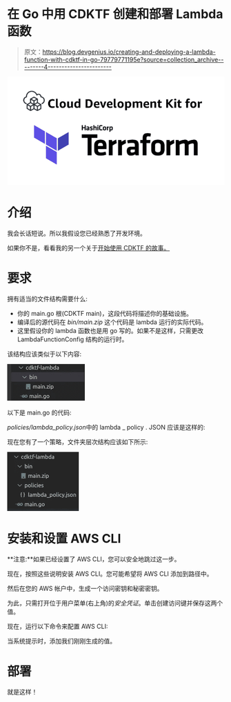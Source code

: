 # 在 Go 中用 CDKTF 创建和部署 Lambda 函数

> 原文：<https://blog.devgenius.io/creating-and-deploying-a-lambda-function-with-cdktf-in-go-79779771195e?source=collection_archive---------4----------------------->

![](img/dec590aa72ac5b9a9a9c0c3022000cdd.png)

# 介绍

我会长话短说。所以我假设您已经熟悉了开发环境。

如果你不是，看看我的另一个关于[开始使用 CDKTF 的故事。](https://jcdan3.medium.com/getting-started-with-terraform-cdk-f7e728403ca2)

# 要求

拥有适当的文件结构需要什么:

*   你的 main.go 根(CDKTF main)，这段代码将描述你的基础设施。
*   编译后的源代码在 *bin/main.zip* 这个代码是 lambda 运行的实际代码。
*   这里假设你的 lambda 函数也是用 go 写的。如果不是这样，只需更改 LambdaFunctionConfig 结构的运行时。

该结构应该类似于以下内容:

![](img/eef2a7e5d1ce5090578c384cf132e402.png)

以下是 main.go 的代码:

*policies/lambda_policy.json*中的 lambda _ policy . JSON 应该是这样的:

现在您有了一个策略，文件夹层次结构应该如下所示:

![](img/cfda87fa6cd4fcbacfbb1b1d0bb57081.png)

# 安装和设置 AWS CLI

**注意:**如果已经设置了 AWS CLI，您可以安全地跳过这一步。

现在，按照这些说明安装 AWS CLI。您可能希望将 AWS CLI 添加到路径中。

然后在您的 AWS 帐户中，生成一个访问密钥和秘密密钥。

为此，只需打开位于用户菜单(右上角)的*安全凭证*。单击创建访问键并保存这两个值。

现在，运行以下命令来配置 AWS CLI:

当系统提示时，添加我们刚刚生成的值。

# 部署

就是这样！